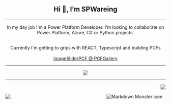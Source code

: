 ## <p align="center" >Hi 👋, I’m SPWareing   </p>                                          

--- 


<p align="center">In my day job I'm a Power Platform Developer. I’m looking to collaborate on Power Platform, Azure, C# or Python projects.</p><br>


<div align="center" > Currently I'm getting to grips with REACT, Typescript and building PCFs </div><br>



  
  


<div align="center"><a href="https://pcf.gallery/imagesliderpcf">ImageSliderPCF @ PCFGallery</a></div>


--------



<!--- 
![My Skills](https://skillicons.dev/icons?i=linkedin)   [off to linkedin...](https://www.linkedin.com/in/stewart-wareing-81923a51/)
--->

<p align="center"><img src="https://github-readme-stats.vercel.app/api?username=SPWareing&theme=vue-dark&show_icons=true&hide_border=true&count_private=true"/></p>



----



<p align="right"><img src="https://skillicons.dev/icons?i=azure,cs,py,ts"/></p>
<p align="right"><img src="https://www.codewars.com/users/LesPaulStudio/badges/micro"
     alt="Markdown Monster icon"
     style="float: right; margin-right: 10px;" /></p>
<a href="https://www.linkedin.com/in/stewart-wareing-81923a51/" target="_blank"> <img src="https://skillicons.dev/icons?i=linkedin"/> </a>
<!---
SPWareing/SPWareing is a ✨ special ✨ repository because its `README.md` (this file) appears on your GitHub profile.
You can click the Preview link to take a look at your changes.
--->
